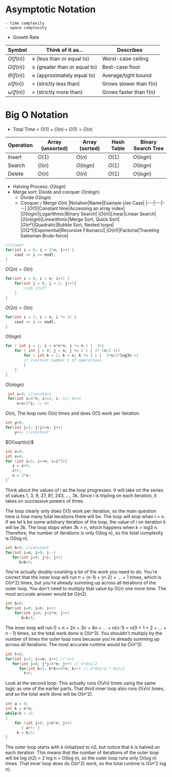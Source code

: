 # Asymptotic Notation
    - time complexity
    - space complexity
- Growth Rate

|Symbol|Think of it as...|	Describes|
|---|---|---|
|$O(f(n))$|≤ (less than or equal to)|Worst-case ceiling|
|$Ω(f(n))$|≥ (greater than or equal to)|Best-case floor|
|$Θ(f(n))$|≈ (approximately equal to)|Average/tight bound|
|$o(f(n))$|< (strictly less than)|Grows slower than f(n)|
|$ω(f(n))$|> (strictly more than)|Grows faster than f(n)|

# Big O Notation
- Total Time = $O(1) + O(n) + O(1) = O(n)$

|Operation|Array (unsorted)|Array (sorted)|Hash Table|Binary Search Tree|
|---|---|---|---|---|
|Insert|$O(1)$|$O(n)$|$O(1)$|$O(log n)$|
|Search|$O(n)$|$O(log n)$|$O(1)$|$O(log n)$|
|Delete|$O(n)$|$O(n)$|$O(1)$|$O(log n)$|

- Halving Process: $O(log n)$
- Merge sort: Divide and conquer $O(n log n)$
    - Divide $O(log n)$
    - Conquer / Merge $O(n)$
|Notation|Name|Example Use Case|
|---|---|---|
|$O(1)$|Constant time|Accessing an array index|
|$O(log n)$|Logarithmic|Binary Search|
|$O(n)$|Linear|Linear Search|
|$O(n log n)$|Linearithmic|Merge Sort, Quick Sort|
|$O(n²)$|Quadratic|Bubble Sort, Nested loops|
|$O(2ⁿ)$|Exponential|Recursive Fibonacci|
|$O(n!)$|Factorial|Traveling Salesman Brute-force|

```C++
//linear
for(int i = 0; i < 2*n; i++) {
    cout << i << endl;
}
```
$O(2n) = O(n)$

```C++
for(int i = 0; i < n; i++) {
    for(int j = 0; j < 2; j++){
        //do stuff
    }
}
```
$O(2n) = O(n)$
```C++
for(int i = 1; i < n; i *= 2) {
    cout << i << endl;
}
```
$O(log n)$
```C++
for ( int i = 1; i < n*n*n; i *= n ) {  3+1
    for ( int j = 0; j < n; j += 2 ) { 3* (n/2 +1)
        for ( int k = 1; k < n; k *= 3 ) {  3*n/2*log3n +1
        // constant number C of operations
        }
    }
}
```
$O(n log n)$
```C++
 int x=0; //constant
 for(int i=4*n; i>=1; i--)// 4n+1
     x=x+2*i; // 4n
```
$O(n)$, The loop runs O(n) times and does O(1) work per iteration.
```C++
int y=0; 
for(int j=1; j*j<=n; j++)
    y++; //constant
```
$O(\sqrt(n))$
```C++
int z=0;
int x=0;
for (int i=1; i<=n; i=i*3){
   z = z+5;
   z++;
   x = 2*x;
}`
```
 Think about the values of i as the loop progresses. It will take on the series of values 1, 3, 9, 27, 81, 243, ..., 3k. Since i is tripling on each iteration, it takes on successive powers of three.

The loop clearly only does O(1) work per iteration, so the main question here is how many total iterations there will be. The loop will stop when i > n. If we let k be some arbitrary iteration of the loop, the value of i on iteration k will be 3k. The loop stops when 3k > n, which happens when k > log3 n. Therefore, the number of iterations is only O(log n), so the total complexity is O(log n).
```C++
int b=0; //constant
for(int i=n; i>0; i--) 
   for(int j=0; j<i; j++) 
      b=b+5;
```
You're actually doubly-counting a lot of the work you need to do. You're correct that the inner loop will run n + (n-1) + (n-2) + ... + 1 times, which is O(𝑛^2) times, but you're already summing up across all iterations of the outer loop. You don't need to multiply that value by O(n) one more time. The most accurate answer would be O(n2).
```C++
int b=0;
for(int i=0; i<n; i++) 
    for(int j=0; j<i*n; j++) 
       b=b+5;
```
The inner loop will run 0 + n + 2n + 3n + 4n + ... + n(n-1) = n(0 + 1 + 2 + ... + n - 1) times, so the total work done is O(𝑛^3). You shouldn't multiply by the number of times the outer loop runs because you're already summing up across all iterations. The most accurate runtime would be O(𝑛^3)
```C++
int t=0;
for(int i=1; i<=n; i++) // n+1
   for(int j=0; j*j<4*n; j++) // n*4n1/2
      for(int k=1; k*k<=9*n; k++) // n*4n1/2 * 9n1/2
        t++;
```
Look at the second loop. This actually runs O(√n) times using the same logic as one of the earlier parts. That third inner loop also runs O(√n) times, and so the total work done will be O(𝑛^2).
```C++
int a = 0;
int k = n*n;
while(k > 1) 
{
    for (int j=0; j<n*n; j++) 
       { a++; }
     k = k/2;
}
```
The outer loop starts with k initialized to n2, but notice that k is halved on each iteration. This means that the number of iterations of the outer loop will be log (n2) = 2 log n = O(log n), so the outer loop runs only O(log n) times. That inner loop does do O(𝑛^2) work, so the total runtime is O(𝑛^2 log n).


